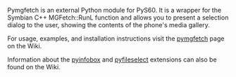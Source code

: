Pymgfetch is an external Python module for PyS60. It is a wrapper for the Symbian C++ MGFetch::RunL function and allows you to present a selection dialog to the user, showing the contents of the phone's media gallery.

For usage, examples, and installation instructions visit the [pymgfetch](pymgfetch.md) page on the Wiki.

Information about the [pyinfobox](pyinfobox.md) and [pyfileselect](pyfileselect.md) extensions can also be found on the Wiki.